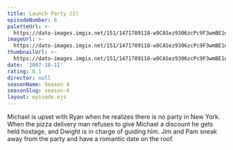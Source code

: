 ```yaml
---
title: Launch Party (2)
episodeNumber: 6
paletteUrl: >-
  https://dato-images.imgix.net/151/1471789118-w9CASez9306zcPc9F3wmBE1nRZS.jpg?auto=enhance&ch=DPR%2CWidth&palette=json
imageUrl: >-
  https://dato-images.imgix.net/151/1471789118-w9CASez9306zcPc9F3wmBE1nRZS.jpg?auto=compress%2Cformat&ch=DPR%2CWidth&w=500
thumbnailUrl: >-
  https://dato-images.imgix.net/151/1471789118-w9CASez9306zcPc9F3wmBE1nRZS.jpg?auto=enhance&ch=DPR%2CWidth&fit=crop&fm=jpg&h=280&w=500
date: '2007-10-11'
rating: 8.1
director: null
seasonName: Season 4
seasonSlug: season-4
layout: episode.ejs
---
```


Michael is upset with Ryan when he realizes there is no party in New York. When the pizza delivery man refuses to give Michael a discount he gets held hostage, and Dwight is in charge of guiding him. Jim and Pam sneak away from the party and have a romantic date on the roof.
